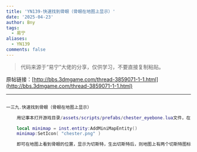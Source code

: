 ```yaml
---
title: 'YN139-快速找到骨眼（骨眼在地图上显示）'
date: '2025-04-23'
author: Bny
tags:
  - 易宁
aliases:
  - YN139
comments: false
---
```


> 代码来源于“易宁”大佬的分享，仅供学习，不要直接复制粘贴。

原帖链接：[http://bbs.3dmgame.com/thread-3859071-1-1.html](http://bbs.3dmgame.com/thread-3859071-1-1.html)

---

```lua  

一三九.快速找到骨眼（骨眼在地图上显示）	用记事本打开游戏目录/assets/scripts/prefabs/chester_eyebone.lua文件，在inst:AddComponent("inspectable")的下一行插入以下内容：	local minimap = inst.entity:AddMiniMapEntity()	minimap:SetIcon( "chester.png" )	即可在地图上看到骨眼的位置，显示为切斯特，生出切斯特后，则地图上有两个切斯特图标，一个是切斯特，一个是骨眼

```  


